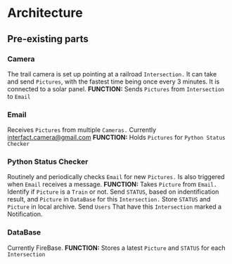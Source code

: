 # Architecture

## Pre-existing parts
### Camera
The trail camera is set up pointing at a railroad `Intersection.` It can take and send `Pictures`, with the fastest time being once every 3 minutes. It is connected to a solar panel.
**FUNCTION:** Sends `Pictures` from `Intersection` to `Email`

### Email
Receives `Pictures` from multiple `Cameras.` Currently interfact.camera@gmail.com
**FUNCTION:** Holds `Pictures` for `Python Status Checker`

### Python Status Checker
Routinely and periodically checks `Email` for new `Pictures.` Is also triggered when `Email` receives a message.
**FUNCTION:** Takes `Picture` from `Email.` Identify if `Picture` is a `Train` or not. Send `STATUS`, based on indentification result, and `Picture` in `DataBase` for this `Intersection.` Store `STATUS` and `Picture` in local archive. Send `Users` That have this `Intersection` marked a Notification.

### DataBase
Currently FireBase. 
**FUNCTION:** Stores a latest `Picture` and `STATUS` for each `Intersection`

